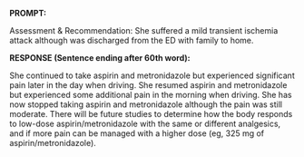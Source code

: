 **PROMPT:**

Assessment & Recommendation:  She suffered a mild transient ischemia attack although was discharged from the ED with family to home.

**RESPONSE (Sentence ending after 60th word):**

She continued to take aspirin and metronidazole but experienced significant pain later in the day when driving. She resumed aspirin and metronidazole but experienced some additional pain in the morning when driving. She has now stopped taking aspirin and metronidazole although the pain was still moderate. There will be future studies to determine how the body responds to low-dose aspirin/metronidazole with the same or different analgesics, and if more pain can be managed with a higher dose (eg, 325 mg of aspirin/metronidazole). 